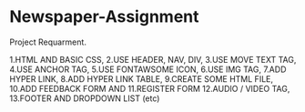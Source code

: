# Newspaper-Assignment


Project Requarment.

 1.HTML AND BASIC CSS,
 2.USE HEADER, NAV, DIV,
 3.USE MOVE TEXT TAG,
 4.USE ANCHOR TAG,
 5.USE FONTAWSOME ICON,
 6.USE IMG TAG,
 7.ADD HYPER LINK,
 8.ADD HYPER LINK TABLE,
 9.CREATE SOME HTML FILE,
 10.ADD FEEDBACK FORM AND
 11.REGISTER FORM 
 12.AUDIO / VIDEO TAG,
 13.FOOTER AND DROPDOWN LIST (etc)



